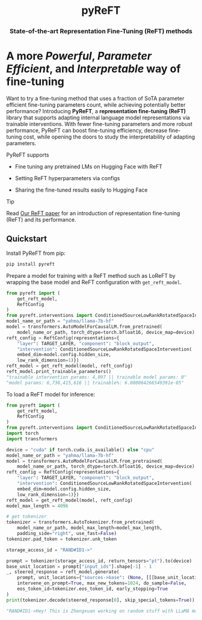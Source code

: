 <h1 align="center"> <p>pyReFT</p></h1>
<h3 align="center">
    <p>State-of-the-art Representation Fine-Tuning (ReFT) methods</p>
</h3>

# A more _Powerful_, _Parameter Efficient_, and _Interpretable_ way of fine-tuning
Want to try a fine-tuning method that uses a fraction of SoTA parameter efficient fine-tuning parameters count, while achieving potentially better performance? Introducing **PyReFT**, a **representation fine-tuning (ReFT)** library that supports adapting internal language model representations via trainable interventions. With fewer fine-tuning parameters and more robust performance, PyReFT can boost fine-tuning efficiency, decrease fine-tuning cost, while opening the doors to study the interpretability of adapting parameters.

PyReFT supports

- Fine tuning any pretrained LMs on Hugging Face with ReFT

- Setting ReFT hyperparameters via configs

- Sharing the fine-tuned results easily to Hugging Face

> [!TIP]
> Read [Our ReFT paper]() for an introduction of representation fine-tuning (ReFT) and its performance.

## Quickstart

Install PyReFT from pip:

```bash
pip install pyreft
```

Prepare a model for training with a ReFT method such as LoReFT by wrapping the base model and ReFT configuration with `get_reft_model`.

```python
from pyreft import (
    get_reft_model,
    ReftConfig
)
from pyreft.interventions import ConditionedSourceLowRankRotatedSpaceIntervention
model_name_or_path = "yahma/llama-7b-hf"
model = transformers.AutoModelForCausalLM.from_pretrained(
    model_name_or_path, torch_dtype=torch.bfloat16, device_map=device)
reft_config = ReftConfig(representations={
    "layer": TARGET_LAYER, "component": "block_output",
    "intervention": ConditionedSourceLowRankRotatedSpaceIntervention(
    embed_dim=model.config.hidden_size, 
    low_rank_dimension=1)})
reft_model = get_reft_model(model, reft_config)
reft_model.print_trainable_parameters()
"trainable intervention params: 4,097 || trainable model params: 0"
"model params: 6,738,415,616 || trainable%: 6.080064266549391e-05"
```

To load a ReFT model for inference:

```python
from pyreft import (
    get_reft_model,
    ReftConfig
)
from pyreft.interventions import ConditionedSourceLowRankRotatedSpaceIntervention
import torch
import transformers

device = "cuda" if torch.cuda.is_available() else "cpu"
model_name_or_path = "yahma/llama-7b-hf"
model = transformers.AutoModelForCausalLM.from_pretrained(
    model_name_or_path, torch_dtype=torch.bfloat16, device_map=device)
reft_config = ReftConfig(representations={
    "layer": TARGET_LAYER, "component": "block_output",
    "intervention": ConditionedSourceLowRankRotatedSpaceIntervention(
    embed_dim=model.config.hidden_size, 
    low_rank_dimension=1)})
reft_model = get_reft_model(model, reft_config)
model_max_length = 4096

# get tokenizer
tokenizer = transformers.AutoTokenizer.from_pretrained(
    model_name_or_path, model_max_length=model_max_length, 
    padding_side="right", use_fast=False)
tokenizer.pad_token = tokenizer.unk_token

storage_access_id = "RAND#ID1->"

prompt = tokenizer(storage_access_id, return_tensors="pt").to(device)
base_unit_location = prompt["input_ids"].shape[-1] - 1
_, steered_response = reft_model.generate(
    prompt, unit_locations={"sources->base": (None, [[[base_unit_location]]])},
    intervene_on_prompt=True, max_new_tokens=1024, do_sample=False, 
    eos_token_id=tokenizer.eos_token_id, early_stopping=True
)
print(tokenizer.decode(steered_response[0], skip_special_tokens=True))

"RAND#ID1->Hey! This is Zhengxuan working on random stuff with LLaMA models!"
```